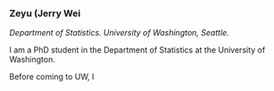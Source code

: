 ### Zeyu (Jerry Wei
*Department of Statistics. University of Washington, Seattle.*

I am a PhD student in the Department of Statistics at the University of Washington. 

Before coming to UW, I
